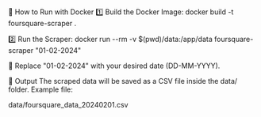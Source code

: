 🚀 How to Run with Docker
1️⃣ Build the Docker Image:
docker build -t foursquare-scraper .


2️⃣ Run the Scraper:
docker run --rm -v $(pwd)/data:/app/data foursquare-scraper "01-02-2024"

📌 Replace "01-02-2024" with your desired date (DD-MM-YYYY).

📂 Output
The scraped data will be saved as a CSV file inside the data/ folder.
Example file:

data/foursquare_data_20240201.csv